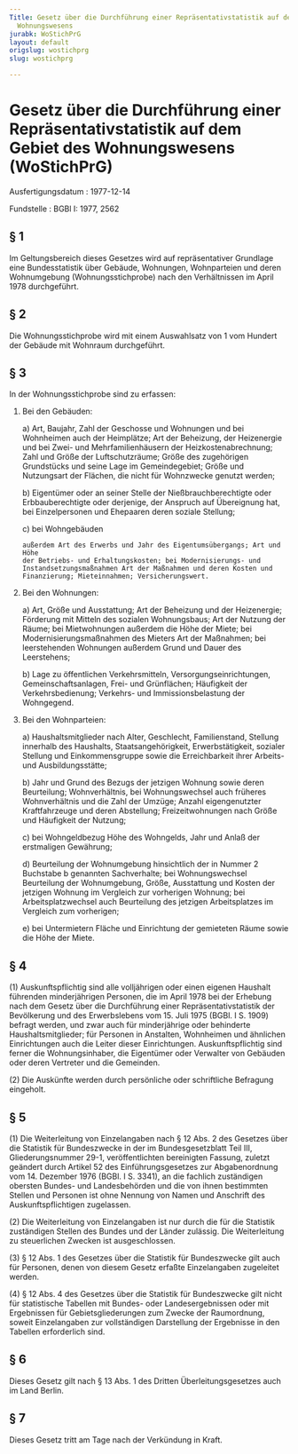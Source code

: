 ```yaml
---
Title: Gesetz über die Durchführung einer Repräsentativstatistik auf dem Gebiet des
  Wohnungswesens
jurabk: WoStichPrG
layout: default
origslug: wostichprg
slug: wostichprg

---
```


# Gesetz über die Durchführung einer Repräsentativstatistik auf dem Gebiet des Wohnungswesens (WoStichPrG)

Ausfertigungsdatum
:   1977-12-14

Fundstelle
:   BGBl I: 1977, 2562



## § 1

Im Geltungsbereich dieses Gesetzes wird auf repräsentativer Grundlage
eine Bundesstatistik über Gebäude, Wohnungen, Wohnparteien und deren
Wohnumgebung (Wohnungsstichprobe) nach den Verhältnissen im April 1978
durchgeführt.


## § 2

Die Wohnungsstichprobe wird mit einem Auswahlsatz von 1 vom Hundert
der Gebäude mit Wohnraum durchgeführt.


## § 3

In der Wohnungsstichprobe sind zu erfassen:

1.  Bei den Gebäuden:

    a)  Art, Baujahr, Zahl der Geschosse und Wohnungen und bei Wohnheimen auch
        der Heimplätze; Art der Beheizung, der Heizenergie und bei Zwei- und
        Mehrfamilienhäusern der Heizkostenabrechnung; Zahl und Größe der
        Luftschutzräume; Größe des zugehörigen Grundstücks und seine Lage im
        Gemeindegebiet; Größe und Nutzungsart der Flächen, die nicht für
        Wohnzwecke genutzt werden;


    b)  Eigentümer oder an seiner Stelle der Nießbrauchberechtigte oder
        Erbbauberechtigte oder derjenige, der Anspruch auf Übereignung hat,
        bei Einzelpersonen und Ehepaaren deren soziale Stellung;


    c)  bei Wohngebäuden

        außerdem Art des Erwerbs und Jahr des Eigentumsübergangs; Art und Höhe
        der Betriebs- und Erhaltungskosten; bei Modernisierungs- und
        Instandsetzungsmaßnahmen Art der Maßnahmen und deren Kosten und
        Finanzierung; Mieteinnahmen; Versicherungswert.





2.  Bei den Wohnungen:

    a)  Art, Größe und Ausstattung; Art der Beheizung und der Heizenergie;
        Förderung mit Mitteln des sozialen Wohnungsbaus; Art der Nutzung der
        Räume; bei Mietwohnungen außerdem die Höhe der Miete; bei
        Modernisierungsmaßnahmen des Mieters Art der Maßnahmen; bei
        leerstehenden Wohnungen außerdem Grund und Dauer des Leerstehens;


    b)  Lage zu öffentlichen Verkehrsmitteln, Versorgungseinrichtungen,
        Gemeinschaftsanlagen, Frei- und Grünflächen; Häufigkeit der
        Verkehrsbedienung; Verkehrs- und Immissionsbelastung der Wohngegend.





3.  Bei den Wohnparteien:

    a)  Haushaltsmitglieder nach Alter, Geschlecht, Familienstand, Stellung
        innerhalb des Haushalts, Staatsangehörigkeit, Erwerbstätigkeit,
        sozialer Stellung und Einkommensgruppe sowie die Erreichbarkeit ihrer
        Arbeits- und Ausbildungsstätte;


    b)  Jahr und Grund des Bezugs der jetzigen Wohnung sowie deren
        Beurteilung; Wohnverhältnis, bei Wohnungswechsel auch früheres
        Wohnverhältnis und die Zahl der Umzüge; Anzahl eigengenutzter
        Kraftfahrzeuge und deren Abstellung; Freizeitwohnungen nach Größe und
        Häufigkeit der Nutzung;


    c)  bei Wohngeldbezug Höhe des Wohngelds, Jahr und Anlaß der erstmaligen
        Gewährung;


    d)  Beurteilung der Wohnumgebung hinsichtlich der in Nummer 2 Buchstabe b
        genannten Sachverhalte; bei Wohnungswechsel Beurteilung der
        Wohnumgebung, Größe, Ausstattung und Kosten der jetzigen Wohnung im
        Vergleich zur vorherigen Wohnung; bei Arbeitsplatzwechsel auch
        Beurteilung des jetzigen Arbeitsplatzes im Vergleich zum vorherigen;


    e)  bei Untermietern Fläche und Einrichtung der gemieteten Räume sowie die
        Höhe der Miete.








## § 4

(1) Auskunftspflichtig sind alle volljährigen oder einen eigenen
Haushalt führenden minderjährigen Personen, die im April 1978 bei der
Erhebung nach dem Gesetz über die Durchführung einer
Repräsentativstatistik der Bevölkerung und des Erwerbslebens vom 15.
Juli 1975 (BGBl. I S. 1909) befragt werden, und zwar auch für
minderjährige oder behinderte Haushaltsmitglieder; für Personen in
Anstalten, Wohnheimen und ähnlichen Einrichtungen auch die Leiter
dieser Einrichtungen. Auskunftspflichtig sind ferner die
Wohnungsinhaber, die Eigentümer oder Verwalter von Gebäuden oder deren
Vertreter und die Gemeinden.

(2) Die Auskünfte werden durch persönliche oder schriftliche Befragung
eingeholt.


## § 5

(1) Die Weiterleitung von Einzelangaben nach
§ 12 Abs. 2 des Gesetzes über die Statistik für Bundeszwecke in der im
Bundesgesetzblatt Teil III, Gliederungsnummer 29-1, veröffentlichten
bereinigten Fassung, zuletzt geändert durch Artikel 52 des
Einführungsgesetzes zur Abgabenordnung vom 14. Dezember 1976 (BGBl. I
S. 3341), an die fachlich zuständigen obersten Bundes- und
Landesbehörden und die von ihnen bestimmten Stellen und Personen ist
ohne Nennung von Namen und Anschrift des Auskunftspflichtigen
zugelassen.

(2) Die Weiterleitung von Einzelangaben ist nur durch die für die
Statistik zuständigen Stellen des Bundes und der Länder zulässig. Die
Weiterleitung zu steuerlichen Zwecken ist ausgeschlossen.

(3)
§ 12 Abs. 1 des Gesetzes über die Statistik für Bundeszwecke gilt auch
für Personen, denen von diesem Gesetz erfaßte Einzelangaben zugeleitet
werden.

(4)
§ 12 Abs. 4 des Gesetzes über die Statistik für Bundeszwecke gilt
nicht für statistische Tabellen mit Bundes- oder Landesergebnissen
oder mit Ergebnissen für Gebietsgliederungen zum Zwecke der
Raumordnung, soweit Einzelangaben zur vollständigen Darstellung der
Ergebnisse in den Tabellen erforderlich sind.


## § 6

Dieses Gesetz gilt nach § 13 Abs. 1 des Dritten Überleitungsgesetzes
auch im Land Berlin.


## § 7

Dieses Gesetz tritt am Tage nach der Verkündung in Kraft.

